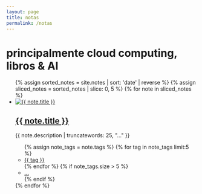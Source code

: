 ```yaml
---
layout: page
title: notas
permalink: /notas
---
```

 <main class="mw7 center">
  <h1 class="strong pa3 pa4-ns fw1 dark-gray f6 f5-l mt0">principalmente cloud computing, libros & AI</h1>
  <ul class="list pl0">
   {% assign sorted_notes = site.notes | sort: 'date' | reverse %}
   {% assign sliced_notes = sorted_notes | slice: 0, 5 %}
   {% for note in sliced_notes %}
     <li class="pa3 pa4-ns mb3">
       <a href="{{ note.url }}" class="db overflow-hidden image-container">
         <img src="{{ note.image }}" alt="{{ note.title }}" class="w-100 mb2 note-image">
       </a>
       <h2 class="fw1 f4 f3-ns"><a href="{{ note.url }}" class="link dim dark-gray">{{ note.title }}</a></h2>
       <p class="measure lh-copy f6 dark-gray tj-ns">{{ note.description | truncatewords: 25, "..." }}</p>
          <ul class="list pl0 flex flex-wrap">
            {% assign note_tags = note.tags %}
            {% for tag in note_tags limit:5 %}
              <li class="mr2 mb2">
                <a href="/tags/{{ tag | slugify }}" class="tag">{{ tag }}</a>
              </li>
            {% endfor %}
            {% if note_tags.size > 5 %}
              <li class="mr2 mb2"><a href="{{ note.url }}" class="tag">...</a></li>
            {% endif %}
         </ul>
      </li>
    {% endfor %}
  </ul>

